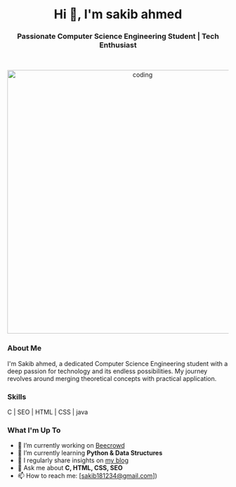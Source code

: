 <h1 align="center">Hi 👋, I'm sakib ahmed</h1>
<h3 align="center">Passionate Computer Science Engineering Student | Tech Enthusiast</h3>
<br>
<p align="center">
  <img class="center" alt="coding" width="600" src="https://i.pinimg.com/originals/57/a2/8b/57a28bbf8e5fd8338c145f88a107f2f2.gif">
</p>

### About Me

I'm Sakib ahmed, a dedicated Computer Science Engineering student with a deep passion for technology and its endless possibilities. My journey revolves around merging theoretical concepts with practical application.

### Skills

C | SEO | HTML | CSS | java

### What I'm Up To

- 🔭 I’m currently working on [Beecrowd](https://judge.beecrowd.com/en)
- 🌱 I’m currently learning **Python & Data Structures**
- 📝 I regularly share insights on [my blog]()
- 💬 Ask me about **C, HTML, CSS, SEO**
- 📫 How to reach me: [sakib181234@gmail.com])
